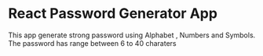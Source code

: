 # React Password Generator App

This app generate strong password using Alphabet , Numbers and Symbols. The password has range between 6 to 40 charaters
